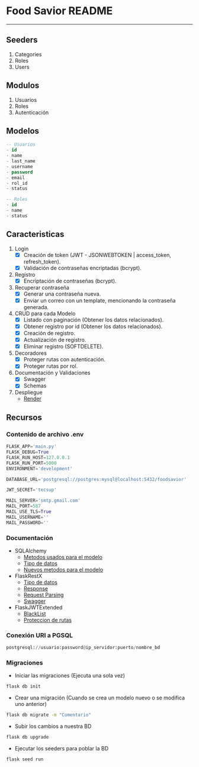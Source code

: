 # Food Savior README

---
## Seeders

1. Categories
2. Roles
3. Users

## Modulos

1. Usuarios
2. Roles
3. Autenticación

## Modelos

```sql
-- Usuarios
- id
- name
- last_name
- username
- password
- email
- rol_id
- status

-- Roles
- id
- name
- status
```

## Caracteristicas

1. Login
   - [x] Creación de token (JWT - JSONWEBTOKEN | access_token, refresh_token).
   - [x] Validación de contraseñas encriptadas (bcrypt).
2. Registro
   - [x] Encriptación de contraseñas (bcrypt).
3. Recuperar contraseña
   - [x] Generar una contraseña nueva.
   - [x] Enviar un correo con un template, mencionando la contraseña generada.
4. CRUD para cada Modelo
   - [x] Listado con paginación (Obtener los datos relacionados).
   - [x] Obtener registro por id (Obtener los datos relacionados).
   - [x] Creación de registro.
   - [x] Actualización de registro.
   - [x] Eliminar registro (SOFTDELETE).
5. Decoradores
   - [x] Proteger rutas con autenticación.
   - [x] Proteger rutas por rol.
6. Documentación y Validaciones
   - [x] Swagger
   - [x] Schemas
7. Despliegue
   - [Render](https://render.com/)

## Recursos

### Contenido de archivo .env

```py
FLASK_APP='main.py'
FLASK_DEBUG=True
FLASK_RUN_HOST=127.0.0.1
FLASK_RUN_PORT=5000
ENVIRONMENT='development'

DATABASE_URL='postgresql://postgres:mysql@localhost:5432/foodsavior'

JWT_SECRET='tecsup'

MAIL_SERVER='smtp.gmail.com'
MAIL_PORT=587
MAIL_USE_TLS=True
MAIL_USERNAME=''
MAIL_PASSWORD=''
```

### Documentación

- SQLAlchemy
  - [Metodos usados para el modelo](https://docs.sqlalchemy.org/en/14/orm/query.html#sqlalchemy.orm.Query.all)
  - [Tipo de datos](https://docs.sqlalchemy.org/en/14/core/types.html)
  - [Nuevos metodos para el modelo](https://github.com/absent1706/sqlalchemy-mixins/blob/master/README.md)
- FlaskRestX
  - [Tipo de datos](https://flask-restx.readthedocs.io/en/latest/_modules/flask_restx/fields.html)
  - [Response](https://flask-restx.readthedocs.io/en/latest/marshalling.html)
  - [Request Parsing](https://flask-restx.readthedocs.io/en/latest/parsing.html)
  - [Swagger](https://flask-restx.readthedocs.io/en/latest/swagger.html)
- FlaskJWTExtended
  - [BlackList](https://flask-jwt-extended.readthedocs.io/en/stable/blocklist_and_token_revoking/)
  - [Proteccion de rutas](https://flask-jwt-extended.readthedocs.io/en/stable/optional_endpoints/)

### Conexión URI a PGSQL

```py
postgresql://usuario:password@ip_servidor:puerto/nombre_bd
```

### Migraciones

- Iniciar las migraciones (Ejecuta una sola vez)

```sh
flask db init
```

- Crear una migración (Cuando se crea un modelo nuevo o se modifica uno anterior)

```sh
flask db migrate -m "Comentario"
```

- Subir los cambios a nuestra BD

```sh
flask db upgrade
```
- Ejecutar los seeders para poblar la BD
```sh
flask seed run
```
